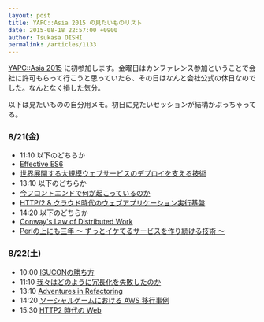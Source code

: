 ```yaml
---
layout: post
title: YAPC::Asia 2015 の見たいものリスト
date: 2015-08-18 22:57:00 +0900
author: Tsukasa OISHI
permalink: /articles/1133
---
```



[YAPC::Asia 2015](http://yapcasia.org/2015/) に初参加します。金曜日はカンファレンス参加ということで会社に許可もらって行こうと思っていたら、その日はなんと会社公式の休日なのでした。なんとなく損した気分。  

以下は見たいものの自分用メモ。初日に見たいセッションが結構かぶっちゃってる。  

### 8/21(金)  
* 11:10 以下のどちらか  
 * [Effective ES6](http://yapcasia.org/2015/talk/show/44721562-10e4-11e5-88a0-d7f07d574c3a)  
 * [世界展開する大規模ウェブサービスのデプロイを支える技術](http://yapcasia.org/2015/talk/show/9ec2791c-05e5-11e5-81fa-79c97d574c3a)  
* 13:10 以下のどちらか  
 * [今フロントエンドで何が起こっているのか](http://yapcasia.org/2015/talk/show/94051590-fb11-11e4-a39d-8ab37d574c3a)  
 * [HTTP/2 & クラウド時代のウェブアプリケーション実行基盤](http://yapcasia.org/2015/talk/show/dead6890-09b7-11e5-998a-67dc7d574c3a)  
* 14:20 以下のどちらか  
 * [Conway's Law of Distributed Work](http://yapcasia.org/2015/talk/show/a06d9970-0d7b-11e5-aaf9-67dc7d574c3a)  
 * [Perlの上にも三年 〜 ずっとイケてるサービスを作り続ける技術 〜](http://yapcasia.org/2015/talk/show/de9e7a1e-136d-11e5-a9fc-d9f87d574c3a)  

### 8/22(土)  
* 10:00 [ISUCONの勝ち方](http://yapcasia.org/2015/talk/show/86ebd212-fab3-11e4-8f5a-8ab37d574c3a)  
* 11:10 [我々はどのように冗長化を失敗したのか](http://yapcasia.org/2015/talk/show/f2816038-10ec-11e5-89bf-d7f07d574c3a)  
* 13:10 [Adventures in Refactoring](http://yapcasia.org/2015/talk/show/bd04b86c-f9de-11e4-b996-8ab37d574c3a)  
* 14:20 [ソーシャルゲームにおける AWS 移行事例](http://yapcasia.org/2015/talk/show/32a684e8-fd21-11e4-94eb-bdc07d574c3a)  
* 15:30 [HTTP2 時代の Web](http://yapcasia.org/2015/talk/show/9e9ae188-fb20-11e4-9a97-8ab37d574c3a)  
